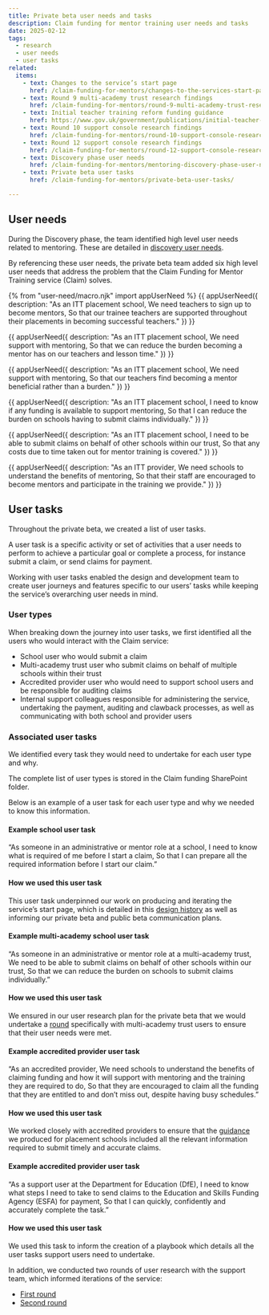 ```yaml
---
title: Private beta user needs and tasks
description: Claim funding for mentor training user needs and tasks
date: 2025-02-12
tags:
  - research
  - user needs
  - user tasks
related:
  items:
    - text: Changes to the service’s start page
      href: /claim-funding-for-mentors/changes-to-the-services-start-page/
    - text: Round 9 multi-academy trust research findings
      href: /claim-funding-for-mentors/round-9-multi-academy-trust-research-findings/
    - text: Initial teacher training reform funding guidance
      href: https://www.gov.uk/government/publications/initial-teacher-training-reform-funding-guidance
    - text: Round 10 support console research findings
      href: /claim-funding-for-mentors/round-10-support-console-research-findings/
    - text: Round 12 support console research findings
      href: /claim-funding-for-mentors/round-12-support-console-research-findings/
    - text: Discovery phase user needs
      href: /claim-funding-for-mentors/mentoring-discovery-phase-user-needs/
    - text: Private beta user tasks
      href: /claim-funding-for-mentors/private-beta-user-tasks/

---
```


## User needs

During the Discovery phase, the team identified high level user needs related to mentoring. These are detailed in [discovery user needs](/claim-funding-for-mentors/mentoring-discovery-phase-user-needs/).

By referencing these user needs, the private beta team added six high level user needs that address the problem that the Claim Funding for Mentor Training service (Claim) solves.

{% from "user-need/macro.njk" import appUserNeed %}
{{ appUserNeed({
  description: "As an ITT placement school,
We need teachers to sign up to become mentors,
So that our trainee teachers are supported throughout their placements in becoming successful teachers."
}) }}

{{ appUserNeed({
  description: "As an ITT placement school,
We need support with mentoring,
So that we can reduce the burden becoming a mentor has on our teachers and lesson time."
}) }}

{{ appUserNeed({
  description: "As an ITT placement school,
We need support with mentoring,
So that our teachers find becoming a mentor beneficial rather than a burden."
}) }}

{{ appUserNeed({
  description: "As an ITT placement school,
I need to know if any funding is available to support mentoring,
So that I can reduce the burden on schools having to submit claims individually."
}) }}

{{ appUserNeed({
  description: "As an ITT placement school,
  I need to be able to submit claims on behalf of other schools within our trust,
So that any costs due to time taken out for mentor training is covered."
}) }}

{{ appUserNeed({
  description: "As an ITT provider,
We need schools to understand the benefits of mentoring,
So that their staff are encouraged to become mentors and participate in the training we provide."
}) }}

## User tasks

Throughout the private beta, we created a list of user tasks.

A user task is a specific activity or set of activities that a user needs to perform to achieve a particular goal or complete a process, for instance submit a claim, or send claims for payment.

Working with user tasks enabled the design and development team to create user journeys and features specific to our users’ tasks while keeping the service’s overarching user needs in mind.

### User types

When breaking down the journey into user tasks, we first identified all the users who would interact with the Claim service:

- School user who would submit a claim
- Multi-academy trust user who submit claims on behalf of multiple schools within their trust
- Accredited provider user who would need to support school users and be responsible for auditing claims
- Internal support colleagues responsible for administering the service, undertaking the payment, auditing and clawback processes, as well as communicating with both school and provider users

### Associated user tasks

We identified every task they would need to undertake for each user type and why.

The complete list of user types is stored in the Claim funding SharePoint folder.

Below is an example of a user task for each user type and why we needed to know this information.

#### Example school user task

“As someone in an administrative or mentor role at a school,
I need to know what is required of me before I start a claim,
So that I can prepare all the required information before I start our claim.”

#### How we used this user task

This user task underpinned our work on producing and iterating the service’s start page, which is detailed in this [design history](/claim-funding-for-mentors/changes-to-the-services-start-page/) as well as informing our private beta and public beta communication plans.

#### Example multi-academy school user task

“As someone in an administrative or mentor role at a multi-academy trust,
We need to be able to submit claims on behalf of other schools within our trust,
So that we can reduce the burden on schools to submit claims individually.”

#### How we used this user task

We ensured in our user research plan for the private beta that we would undertake a [round](/claim-funding-for-mentors/round-9-multi-academy-trust-research-findings/) specifically with multi-academy trust users to ensure that their user needs were met.

#### Example accredited provider user task

“As an accredited provider,
We need schools to understand the benefits of claiming funding and how it will support with mentoring and the training they are required to do,
So that they are encouraged to claim all the funding that they are entitled to and don’t miss out, despite having busy schedules.”

#### How we used this user task

We worked closely with accredited providers to ensure that the [guidance]( https://www.gov.uk/government/publications/initial-teacher-training-reform-funding-guidance) we produced for placement schools included all the relevant information required to submit timely and accurate claims.

#### Example accredited provider user task

“As a support user at the Department for Education (DfE),
I need to know what steps I need to take to send claims to the Education and Skills Funding Agency (ESFA) for payment,
So that I can quickly, confidently and accurately complete the task.”

#### How we used this user task

We used this task to inform the creation of a playbook which details all the user tasks support users need to undertake.

In addition, we conducted two rounds of user research with the support team, which informed iterations of the service:

- [First round](/claim-funding-for-mentors/round-10-support-console-research-findings/)
- [Second round](/claim-funding-for-mentors/round-11-support-console-research-findings/)
